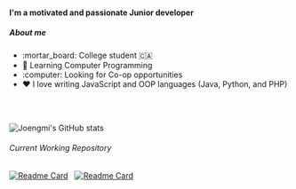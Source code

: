 <!--
[![Hits](https://hits.seeyoufarm.com/api/count/incr/badge.svg?url=https%3A%2F%2Fgithub.com%2Fjeongmi0227%2Fhit-counter&count_bg=%2314305C&title_bg=%237CDBDD&icon=github.svg&icon_color=%230D4853&title=hits&edge_flat=false)](https://hits.seeyoufarm.com)-->

<!--![header](https://capsule-render.vercel.app/api?type=soft&color=0:EEFF00,100:a82da8&height=300&section=header&text=Jeongmi&fontSize=90)
-->

<h4>I'm a motivated and passionate Junior developer</h4>

<h5>About me</h5>
<ul>
  <li>:mortar_board: College student 🇨🇦</li>
  <li>🌱 Learning Computer Programming</li>
  <li>:computer: Looking for Co-op opportunities</li>
  <li>❤️ I love writing JavaScript and OOP languages (Java, Python, and PHP)
</ul>
<br><br>


![Joengmi's GitHub stats](https://github-readme-stats.vercel.app/api?username=jeongmi0227&show_icons=true&theme=dracula)&nbsp;
<!-- [![Top Langs](https://github-readme-stats.vercel.app/api/top-langs/?username=jeongmi0227&layout=compact&theme=dracula)](https://github.com/jeongmi0227/github-readme-stats&theme=dracula) -->




<h6> Current Working Repository </h6>

[![Readme Card](https://github-readme-stats.vercel.app/api/pin/?username=jeongmi0227&repo=MovieReview&theme=dracula&show_owner=jeongmi0227)](https://github.com/jeongmi0227/MovieReview&theme=dracula&show_owner=jeongmi0227)&nbsp;&nbsp;&nbsp;[![Readme Card](https://github-readme-stats.vercel.app/api/pin/?username=jeongmi0227&repo=DataStructures_Algorithms&theme=dracula&show_owner=jeongmi0227)](https://github.com/jeongmi0227/DataStructures_Algorithms&theme=dracula&show_owner=jeongmi0227)




<!--
### Hi there 👋
**jeongmi0227/jeongmi0227** is a ✨ _special_ ✨ repository because its `README.md` (this file) appears on your GitHub profile.

Here are some ideas to get you started:

- 🔭 I’m currently working on ...
- 🌱 I’m currently learning ...
- 👯 I’m looking to collaborate on ...
- 🤔 I’m looking for help with ...
- 💬 Ask me about ...
- 📫 How to reach me: ...
- 😄 Pronouns: ...
- ⚡ Fun fact: ...
-->


